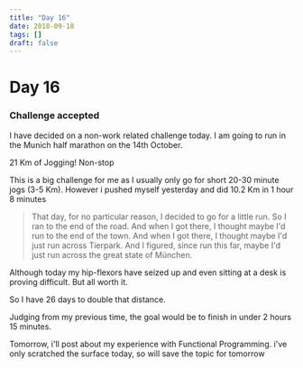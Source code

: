 ```yaml
---
title: "Day 16"
date: 2018-09-18
tags: []
draft: false
---
```


# Day 16

### Challenge accepted

I have decided on a non-work related challenge today. I am going to run in the Munich half marathon on the 14th October.

21 Km of Jogging! Non-stop

This is a big challenge for me as I usually only go for short 20-30 minute jogs (3-5 Km). However i pushed myself yesterday and did 10.2 Km in 1 hour 8 minutes

>That day, for no particular reason, I decided to go for a little run. So I ran to the end of the road. And when I got there, I thought maybe I'd run to the end of the town. And when I got there, I thought maybe I'd just run across Tierpark. And I figured, since run this far, maybe I'd just run across the great state of München.

Although today my hip-flexors have seized up and even sitting at a desk is proving difficult. But all worth it.

So I have 26 days to double that distance.

Judging from my previous time, the goal would be to finish in under 2 hours 15 minutes.

Tomorrow, i'll post about my experience with Functional Programming.
i've only scratched the surface today, so will save the topic for tomorrow
